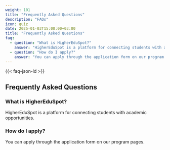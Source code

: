 ```yaml
---
weight: 101
title: "Frequently Asked Questions"
description: "FAQs"
icon: quiz
date: 2025-01-03T15:00:00+03:00
title: "Frequently Asked Questions"
faq:
  - question: "What is HigherEduSpot?"
    answer: "HigherEduSpot is a platform for connecting students with academic opportunities."
  - question: "How do I apply?"
    answer: "You can apply through the application form on our program pages."
---
```


{{< faq-json-ld >}}

## Frequently Asked Questions

### What is HigherEduSpot?
HigherEduSpot is a platform for connecting students with academic opportunities.

### How do I apply?
You can apply through the application form on our program pages.
